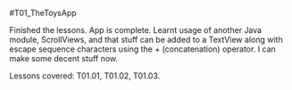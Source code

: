 #T01_TheToysApp

Finished the lessons. App is complete. Learnt usage of another Java module, ScrollViews, and that stuff can be added to a TextView along with escape sequence characters using the + (concatenation) operator. I can make some decent stuff now.

Lessons covered: T01.01, T01.02, T01.03.
